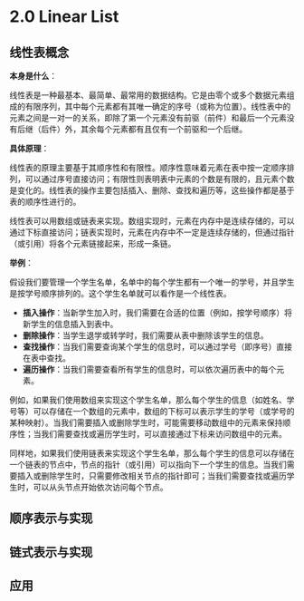 # 2.0 Linear List

## 线性表概念

**本身是什么**：

线性表是一种最基本、最简单、最常用的数据结构。它是由零个或多个数据元素组成的有限序列，其中每个元素都有其唯一确定的序号（或称为位置）。线性表中的元素之间是一对一的关系，即除了第一个元素没有前驱（前件）和最后一个元素没有后继（后件）外，其余每个元素都有且仅有一个前驱和一个后继。

**具体原理**：

线性表的原理主要基于其顺序性和有限性。顺序性意味着元素在表中按一定顺序排列，可以通过序号直接访问；有限性则表明表中元素的个数是有限的，且元素个数是变化的。线性表的操作主要包括插入、删除、查找和遍历等，这些操作都是基于表的顺序性进行的。

线性表可以用数组或链表来实现。数组实现时，元素在内存中是连续存储的，可以通过下标直接访问；链表实现时，元素在内存中不一定是连续存储的，但通过指针（或引用）将各个元素链接起来，形成一条链。

**举例**：

假设我们要管理一个学生名单，名单中的每个学生都有一个唯一的学号，并且学生是按学号顺序排列的。这个学生名单就可以看作是一个线性表。

- **插入操作**：当新学生加入时，我们需要在合适的位置（例如，按学号顺序）将新学生的信息插入到表中。
- **删除操作**：当学生退学或转学时，我们需要从表中删除该学生的信息。
- **查找操作**：当我们需要查询某个学生的信息时，可以通过学号（即序号）直接在表中查找。
- **遍历操作**：当我们需要查看所有学生的信息时，可以依次遍历表中的每个元素。

例如，如果我们使用数组来实现这个学生名单，那么每个学生的信息（如姓名、学号等）可以存储在一个数组的元素中，数组的下标可以表示学生的学号（或学号的某种映射）。当我们需要插入或删除学生时，可能需要移动数组中的元素来保持顺序性；当我们需要查找或遍历学生时，可以直接通过下标来访问数组中的元素。

同样地，如果我们使用链表来实现这个学生名单，那么每个学生的信息可以存储在一个链表的节点中，节点的指针（或引用）可以指向下一个学生的信息。当我们需要插入或删除学生时，只需要修改相关节点的指针即可；当我们需要查找或遍历学生时，可以从头节点开始依次访问每个节点。

## 顺序表示与实现

## 链式表示与实现

## 应用
